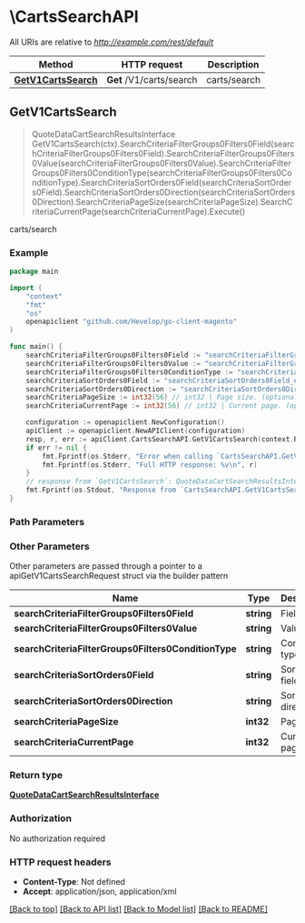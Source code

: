 # \CartsSearchAPI

All URIs are relative to *http://example.com/rest/default*

Method | HTTP request | Description
------------- | ------------- | -------------
[**GetV1CartsSearch**](CartsSearchAPI.md#GetV1CartsSearch) | **Get** /V1/carts/search | carts/search



## GetV1CartsSearch

> QuoteDataCartSearchResultsInterface GetV1CartsSearch(ctx).SearchCriteriaFilterGroups0Filters0Field(searchCriteriaFilterGroups0Filters0Field).SearchCriteriaFilterGroups0Filters0Value(searchCriteriaFilterGroups0Filters0Value).SearchCriteriaFilterGroups0Filters0ConditionType(searchCriteriaFilterGroups0Filters0ConditionType).SearchCriteriaSortOrders0Field(searchCriteriaSortOrders0Field).SearchCriteriaSortOrders0Direction(searchCriteriaSortOrders0Direction).SearchCriteriaPageSize(searchCriteriaPageSize).SearchCriteriaCurrentPage(searchCriteriaCurrentPage).Execute()

carts/search



### Example

```go
package main

import (
	"context"
	"fmt"
	"os"
	openapiclient "github.com/Hevelop/go-client-magento"
)

func main() {
	searchCriteriaFilterGroups0Filters0Field := "searchCriteriaFilterGroups0Filters0Field_example" // string | Field (optional)
	searchCriteriaFilterGroups0Filters0Value := "searchCriteriaFilterGroups0Filters0Value_example" // string | Value (optional)
	searchCriteriaFilterGroups0Filters0ConditionType := "searchCriteriaFilterGroups0Filters0ConditionType_example" // string | Condition type (optional)
	searchCriteriaSortOrders0Field := "searchCriteriaSortOrders0Field_example" // string | Sorting field. (optional)
	searchCriteriaSortOrders0Direction := "searchCriteriaSortOrders0Direction_example" // string | Sorting direction. (optional)
	searchCriteriaPageSize := int32(56) // int32 | Page size. (optional)
	searchCriteriaCurrentPage := int32(56) // int32 | Current page. (optional)

	configuration := openapiclient.NewConfiguration()
	apiClient := openapiclient.NewAPIClient(configuration)
	resp, r, err := apiClient.CartsSearchAPI.GetV1CartsSearch(context.Background()).SearchCriteriaFilterGroups0Filters0Field(searchCriteriaFilterGroups0Filters0Field).SearchCriteriaFilterGroups0Filters0Value(searchCriteriaFilterGroups0Filters0Value).SearchCriteriaFilterGroups0Filters0ConditionType(searchCriteriaFilterGroups0Filters0ConditionType).SearchCriteriaSortOrders0Field(searchCriteriaSortOrders0Field).SearchCriteriaSortOrders0Direction(searchCriteriaSortOrders0Direction).SearchCriteriaPageSize(searchCriteriaPageSize).SearchCriteriaCurrentPage(searchCriteriaCurrentPage).Execute()
	if err != nil {
		fmt.Fprintf(os.Stderr, "Error when calling `CartsSearchAPI.GetV1CartsSearch``: %v\n", err)
		fmt.Fprintf(os.Stderr, "Full HTTP response: %v\n", r)
	}
	// response from `GetV1CartsSearch`: QuoteDataCartSearchResultsInterface
	fmt.Fprintf(os.Stdout, "Response from `CartsSearchAPI.GetV1CartsSearch`: %v\n", resp)
}
```

### Path Parameters



### Other Parameters

Other parameters are passed through a pointer to a apiGetV1CartsSearchRequest struct via the builder pattern


Name | Type | Description  | Notes
------------- | ------------- | ------------- | -------------
 **searchCriteriaFilterGroups0Filters0Field** | **string** | Field | 
 **searchCriteriaFilterGroups0Filters0Value** | **string** | Value | 
 **searchCriteriaFilterGroups0Filters0ConditionType** | **string** | Condition type | 
 **searchCriteriaSortOrders0Field** | **string** | Sorting field. | 
 **searchCriteriaSortOrders0Direction** | **string** | Sorting direction. | 
 **searchCriteriaPageSize** | **int32** | Page size. | 
 **searchCriteriaCurrentPage** | **int32** | Current page. | 

### Return type

[**QuoteDataCartSearchResultsInterface**](QuoteDataCartSearchResultsInterface.md)

### Authorization

No authorization required

### HTTP request headers

- **Content-Type**: Not defined
- **Accept**: application/json, application/xml

[[Back to top]](#) [[Back to API list]](../README.md#documentation-for-api-endpoints)
[[Back to Model list]](../README.md#documentation-for-models)
[[Back to README]](../README.md)

